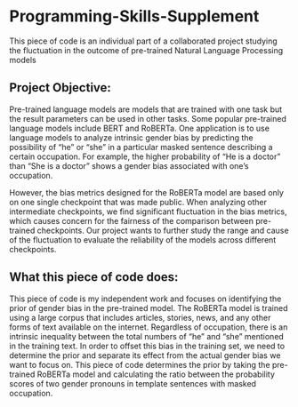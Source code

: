 # Programming-Skills-Supplement
This piece of code is an individual part of a collaborated project studying the fluctuation in the outcome of pre-trained Natural Language Processing models


## Project Objective:
Pre-trained language models are models that are trained with one task but the result parameters can be used in other tasks. Some popular pre-trained language models include BERT and RoBERTa. One application is to use language models to analyze intrinsic gender bias by predicting the possibility of “he” or “she” in a particular masked sentence describing a certain occupation. For example, the higher probability of “He is a doctor” than “She is a doctor” shows a gender bias associated with one’s occupation. 

However, the bias metrics designed for the RoBERTa model are based only on one single checkpoint that was made public. When analyzing other intermediate checkpoints, we find significant fluctuation in the bias metrics, which causes concern for the fairness of the comparison between pre-trained checkpoints. Our project wants to further study the range and cause of the fluctuation to evaluate the reliability of the models across different checkpoints. 

## What this piece of code does:
This piece of code is my independent work and focuses on identifying the prior of gender bias in the pre-trained model. The RoBERTa model is trained using a large corpus that includes articles, stories, news, and any other forms of text available on the internet. Regardless of occupation, there is an intrinsic inequality between the total numbers of “he” and “she” mentioned in the training text. In order to offset this bias in the training set, we need to determine the prior and separate its effect from the actual gender bias we want to focus on. This piece of code determines the prior by taking the pre-trained RoBERTa model and calculating the ratio between the probability scores of two gender pronouns in template sentences with masked occupation.
